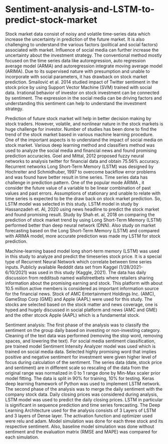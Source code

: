 # Sentiment-analysis-and-LSTM-to-predict-stock-market
Stock market data consist of noisy and volatile time-series data which increase the uncertainty in prediction of the future market. It is also challenging to understand the various factors (political and social factors) associated with market. Influence of social media can further increase the uncertainty about the investment strategy. The conventional method mostly focused on the time series data like autoregression, auto regression average model (ARMA) and autoregression integrate moving average model (ARIMA). Due to its supervised nature with presumption and unable to incorporate with social parameters, it has drawback on stock market prediction. Smailović et al. 2014 studied impact of Twitter sentiment in the stock price by using Support Vector Machine (SVM) trained with social data. Irrational behavior of investor on stock investment can be connected by sentiment. The expression in the social media can be driving factors and understanding this sentiment can help to understand the investment strategy.

Prediction of future stock market will help in better decision making by stock traders. However, volatile, and nonlinear nature in the stock markets is huge challenge for investor. Number of studies has been done to find the trend of the stock market based in various machine learning
procedure. One of the important aspects is to understand the impact of social media on stock market. Various deep learning method and classifiers method was used to analyze the social media and financial news and found promising prediction accuracies. Goel and Mittal, 2012 proposed fuzzy neural networks to analysis twitter for financial data and obtain 75.56% accuracy. Recurrent networks Long Short-Term Memory (LSTM) was designed by Hochreiter and Schmidhuber, 1997 to overcome backflow error problems and was found have better result in time series. Time series data has challenge in prediction pattern. One of the popular mode ARIMA , it consider the future value of a variable to be linear combination of past values and past errors. Assumptions of stationary and unable to relate with time series is expected to be the draw back on stock market prediction. So, LSTM model was selected in this study. LSTM model in study by Hassanzadeh et. Al, 2020 using news headline to predict the stock market and found promising result. Study by Shah et. al, 2018 on comparing the prediction of stock market trend by using Long Short-Term Memory (LSTM) performed better than deep neural network (DNN). Also study on market forecasting based on the Long Short-Term Memory (LSTM) and compared with ARIMA model, more accurate prediction was made my LSTM for stock prediction.

Machine-learning based model long short-term memory (LSTM) was used in this study to analyze and predict the timeseries stock price. It is a special type of Recurrent Neural Network which correlate between time series inputs. Publicly available Redddit data set from Kaggel (1/28/2021- 6/10/2021) was used in this study (Kaggle, 2021). The data has daily discussion from redditsub named wallstreetbets where retailers sharing information about the promising earning and stock. This platform with about 10.5 million active members is considered as important information source for the financial news. Stock of AMC Entertainment Holdings Inc. (AMC), GameStop Corp (GME) and Apple (AAPL) were used for this study. The stocks are selected based on the stock matter and news coverage, one is hyped and hugely discussed in social platform and news (AMC and GME) and the other stcock Apple (AAPL) which is a fundamental stock.

Sentiment analysis: The first phase of the analysis was to classify the sentiment on the group daily based on investing or non-investing category. Cleaning of the text data was performed (removing the stop word, removing spaces, and lowering the text). For social media sentiment classification, pre trained model Sentiment Intensity Analyzer model was used which is trained on social media data. Selected highly promising word that implies positive and negative sentiment for investment were given higher level of focus during calculation of the sentiment. The series data (date, stock price and sentiment) are in different scale so rescaling of the data from the original range was normalized in 0 to 1 range done by Min-Max scaler prior model fitting. The data is split in 90% for training, 10% for testing. Keras deep learning framework of Python was used to implement LSTM network. The second phase of the analysis was to merge the daily sentiment with the company stock data. Daily closing prices was considered during analysis, LSTM model was used to predict the daily closing prices. LSTM in particular is significant in sequence prediction and time series forecasting. The Deep Learning Architecture used for the analysis consists of 3 Layers of LSTM and 3 layers of Dense layer. The activation function and optimizer used were relu and adam. Model simulation was done for each three stock and its respective sentiment. Also, baseline model simulation was done without sentiment and the evaluation matrix (RMSE and MAPE) was compared for each simulation.

